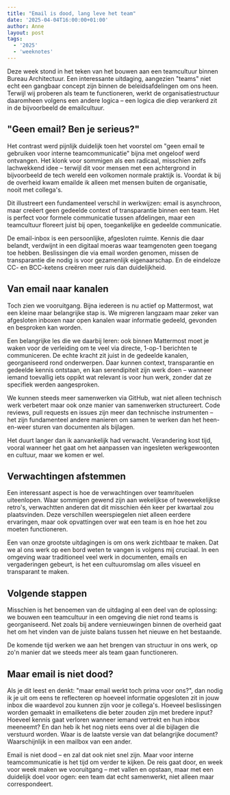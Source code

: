 ```yaml
---
title: "Email is dood, lang leve het team"
date: '2025-04-04T16:00:00+01:00'
author: Anne
layout: post
tags:
  - '2025'
  - 'weeknotes'
---
```


Deze week stond in het teken van het bouwen aan een teamcultuur binnen Bureau Architectuur. Een interessante uitdaging,
aangezien "teams" niet echt een gangbaar concept zijn binnen de beleidsafdelingen om ons heen. Terwijl wij proberen als
team te functioneren, werkt de organisatiestructuur daaromheen volgens een andere logica – een logica die diep verankerd
zit in de bijvoorbeeld de emailcultuur.

## "Geen email? Ben je serieus?"

Het contrast werd pijnlijk duidelijk toen het voorstel om "geen email te gebruiken voor interne teamcommunicatie" bijna
met ongeloof werd ontvangen. Het klonk voor sommigen als een radicaal, misschien zelfs lachwekkend idee – terwijl dit
voor mensen met een achtergrond in bijvoorbeeld de tech wereld een volkomen normale praktijk is. Voordat ik bij de
overheid kwam emailde ik alleen met mensen buiten de organisatie, nooit met collega's.

Dit illustreert een fundamenteel verschil in werkwijzen: email is asynchroon, maar creëert geen gedeelde context of
transparantie binnen een team. Het is perfect voor formele communicatie tussen afdelingen, maar een teamcultuur floreert
juist bij open, toegankelijke en gedeelde communicatie.

De email-inbox is een persoonlijke, afgesloten ruimte. Kennis die daar belandt, verdwijnt in een digitaal moeras waar
teamgenoten geen toegang toe hebben. Beslissingen die via email worden genomen, missen de transparantie die nodig is
voor gezamenlijk eigenaarschap. En de eindeloze CC- en BCC-ketens creëren meer ruis dan duidelijkheid.

## Van email naar kanalen

Toch zien we vooruitgang. Bijna iedereen is nu actief op Mattermost, wat een kleine maar belangrijke stap is. We
migreren langzaam maar zeker van afgesloten inboxen naar open kanalen waar informatie gedeeld, gevonden en besproken kan
worden.

Een belangrijke les die we daarbij leren: ook binnen Mattermost moet je waken voor de verleiding om te veel via directe,
1-op-1 berichten te communiceren. De echte kracht zit juist in de gedeelde kanalen, georganiseerd rond onderwerpen. Daar
kunnen context, transparantie en gedeelde kennis ontstaan, en kan serendipiteit zijn werk doen – wanneer iemand
toevallig iets oppikt wat relevant is voor hun werk, zonder dat ze specifiek werden aangesproken.

We kunnen steeds meer samenwerken via GitHub, wat niet alleen technisch werk verbetert maar ook onze manier van
samenwerken structureert. Code reviews, pull requests en issues zijn meer dan technische instrumenten – het zijn
fundamenteel andere manieren om samen te werken dan het heen-en-weer sturen van documenten als bijlagen.

Het duurt langer dan ik aanvankelijk had verwacht. Verandering kost tijd, vooral wanneer het gaat om het aanpassen van
ingesleten werkgewoonten en cultuur, maar we komen er wel.

## Verwachtingen afstemmen

Een interessant aspect is hoe de verwachtingen over teamrituelen uiteenlopen. Waar sommigen gewend zijn aan wekelijkse
of tweewekelijkse retro's, verwachtten anderen dat dit misschien één keer per kwartaal zou plaatsvinden. Deze
verschillen weerspiegelen niet alleen eerdere ervaringen, maar ook opvattingen over wat een team is en hoe het zou
moeten functioneren.

Een van onze grootste uitdagingen is om ons werk zichtbaar te maken. Dat we al ons werk op een bord weten te vangen is
volgens mij cruciaal. In een omgeving waar traditioneel veel werk in documenten, emails en vergaderingen gebeurt, is het
een cultuuromslag om alles visueel en transparant te maken.

## Volgende stappen

Misschien is het benoemen van de uitdaging al een deel van de oplossing: we bouwen een teamcultuur in een omgeving die
niet rond teams is georganiseerd. Net zoals bij andere vernieuwingen binnen de overheid gaat het om het vinden van de
juiste balans tussen het nieuwe en het bestaande.

De komende tijd werken we aan het brengen van structuur in ons werk, op zo'n manier dat we steeds meer als team gaan
functioneren.

## Maar email is niet dood?

Als je dit leest en denkt: "maar email werkt toch prima voor ons?", dan nodig ik je uit om eens te reflecteren op
hoeveel informatie opgesloten zit in jouw inbox die waardevol zou kunnen zijn voor je collega's. Hoeveel beslissingen
worden gemaakt in emailketens die beter zouden zijn met bredere input? Hoeveel kennis gaat verloren wanneer iemand
vertrekt en hun inbox meeneemt? En dan heb ik het nog niets eens over al die bijlagen die verstuurd worden. Waar is de
laatste versie van dat belangrijke document? Waarschijnlijk in een mailbox van een ander.

Email is niet dood – en zal dat ook niet snel zijn. Maar voor interne teamcommunicatie is het tijd om verder te kijken.
De reis gaat door, en week voor week maken we vooruitgang – met vallen en opstaan, maar met een duidelijk doel voor
ogen: een team dat echt samenwerkt, niet alleen maar correspondeert.
